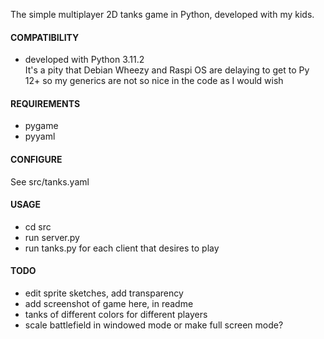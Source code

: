 The simple multiplayer 2D tanks game in Python, developed with my kids.  

#### COMPATIBILITY
- developed with Python 3.11.2  
  It's a pity that Debian Wheezy and Raspi OS are delaying to get to Py 12+ so my generics are not so nice in the code as I would wish

#### REQUIREMENTS
- pygame
- pyyaml

#### CONFIGURE
See src/tanks.yaml
        
#### USAGE
- cd src
- run server.py
- run tanks.py for each client that desires to play

#### TODO
- edit sprite sketches, add transparency
- add screenshot of game here, in readme
- tanks of different colors for different players
- scale battlefield in windowed mode or make full screen mode?
